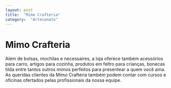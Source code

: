 ```yaml
---
layout: post
title:  "Mimo Crafteria"
category:  "Artesanato"
---
```


# Mimo Crafteria

Além de bolsas, mochilas e necessaires, a loja oferece também acessórios para carro, artigos para cozinha, produtos em feltro para crianças, bonecas tilda entre tantos outros mimos perfeitos para presentear a quem você ama.
As queridas clientes da Mimo Crafteria também podem contar com cursos e oficinas ofertados pelas profissionais da nossa equipe.
